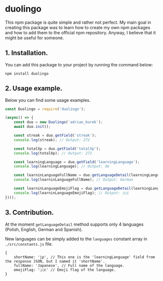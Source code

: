 # duolingo

This npm package is quite simple and rather not perfect. My main goal in creating this package was to learn how to create my own npm packages and how to add them to the official npm repository. Anyway, I believe that it might be useful for someone.

## 1. Installation.

You can add this package to your project by running the command below:

    npm install duolingo

## 2. Usage example.

Below you can find some usage examples.

```javascript
const Duolingo = require('duolingo');

(async() => {
    const duo = new Duolingo('adrian_kurek');
    await duo.init();

    const streak = duo.getField('streak');
    console.log(streak); // Output: 272

    const totalXp = duo.getField('totalXp');
    console.log(totalXp); // Output: 272

    const learningLanguage = duo.getField('learningLanguage');
    console.log(learningLanguage); // Output: de

    const learninLanguageFullName = duo.getLanguageDetail(learningLanguage, 'fullName');
    console.log(learninLanguageFullName); // Output: German

    const learninLanguageEmojiFlag = duo.getLanguageDetail(learningLanguage, 'emojiFlag');
    console.log(learninLanguageEmojiFlag); // Output: 🇩🇪
})();
```

## 3. Contribution.

At the moment `getLanguageDetail` method supports only 4 languages (Polish, English, German and Spanish).

New languages can be simply added to the `languages` constant array in `./src/constants.js` file.

```
{
    shortName: 'jp', // This one is the 'learningLanguage' field from the response JSON, but I named it 'shortName'.
    fullName: 'Japanese', // Full name of the language.
    emojiFlag: '🇯🇵' // Emoji flag of the language.
}
```

